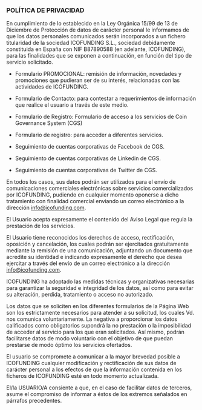 ### POLÍTICA DE PRIVACIDAD


En cumplimiento de lo establecido en la Ley Orgánica 15/99 de 13 de Diciembre de Protección de datos de carácter personal le informamos de que los datos personales comunicados serán incorporados a un fichero titularidad de la sociedad ICOFUNDING S.L., sociedad debidamente constituida en España con NIF B87890588 (en adelante, ICOFUNDING), para las finalidades que se exponen a continuación, en función del tipo de servicio solicitado.

* Formulario PROMOCIONAL: remisión de información, novedades y promociones que pudieran ser de su interés, relacionadas con las actividades de ICOFUNDING.

* Formulario de Contacto: para contestar a requerimientos de información que realice el usuario a través de este medio.

* Formulario de Registro: Formulario de acceso a los servicios de Coin Governance System (CGS)

* Formulario de registro: para acceder a diferentes servicios.

* Seguimiento de cuentas corporativas de Facebook de CGS.

* Seguimiento de cuentas corporativas de Linkedin de CGS.

* Seguimiento de cuentas corporativas de Twitter de CGS.

En todos los casos, sus datos podrán ser utilizados para el envío de comunicaciones comerciales electrónicas sobre servicios comercializados por ICOFUNDING, pudiendo en cualquier momento oponerse a dicho tratamiento con finalidad comercial enviando un correo electrónico a la dirección info@icofunding.com.

El Usuario acepta expresamente el contenido del Aviso Legal que regula la prestación de los servicios.

El Usuario tiene reconocidos los derechos de acceso, rectificación, oposición y cancelación, los cuales podrán ser ejercitados gratuitamente mediante la remisión de una comunicación, adjuntando un documento que acredite su identidad e indicando expresamente el derecho que desea ejercitar a través del envío de un correo electrónico a la dirección info@icofunding.com.

ICOFUNDING ha adoptado las medidas técnicas y organizativas necesarias para garantizar la seguridad e integridad de los datos, así como para evitar su alteración, perdida, tratamiento o acceso no autorizado.

Los datos que se soliciten en los diferentes formularios de la Página Web son los estrictamente necesarios para atender a su solicitud, los cuales Vd. nos comunica voluntariamente. La negativa a proporcionar los datos calificados como obligatorios supondrá la no prestación o la imposibilidad de acceder al servicio para los que eran solicitados. Así mismo, podrán facilitarse datos de modo voluntario con el objetivo de que puedan prestarse de modo óptimo los servicios ofertados.

El usuario se compromete a comunicar a la mayor brevedad posible a ICOFUNDING cualquier modificación y rectificación de sus datos de carácter personal a los efectos de que la información contenida en los ficheros de ICOFUNDING esté en todo momento actualizada.

El/la USUARIO/A consiente a que, en el caso de facilitar datos de terceros, asume el compromiso de informar a éstos de los extremos señalados en párrafos precedentes.

